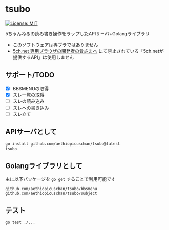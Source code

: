 # tsubo

[![License: MIT](https://img.shields.io/badge/License-MIT-brightgreen?style=flat-square)](/LICENSE)

5ちゃんねるの読み書き操作をラップしたAPIサーバ+Golangライブラリ

- このソフトウェアは専ブラではありません
- [5ch.net 専用ブラウザの開発者の皆さまへ](https://developer.5ch.net/) にて禁止されている「5ch.netが提供するAPI」は使用しません

## サポート/TODO

- [x] BBSMENUの取得
- [x] スレ一覧の取得
- [ ] スレの読み込み
- [ ] スレへの書き込み
- [ ] スレ立て

## APIサーバとして

```sh
go install github.com/aethiopicuschan/tsubo@latest
tsubo
```

## Golangライブラリとして

主に以下パッケージを `go get` することで利用可能です

```
github.com/aethiopicuschan/tsubo/bbsmenu
github.com/aethiopicuschan/tsubo/subject
```

## テスト

```sh
go test ./...
```

